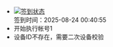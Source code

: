 - [![签到状态](https://github.com/womade/Cloud189-Actions/actions/workflows/main.yml/badge.svg?branch=main)](https://github.com/womade/Cloud189-Actions/actions/workflows/main.yml) <br> 签到时间：2025-08-24 00:40:55
- 开始执行帐号1
- 设备ID不存在，需要二次设备校验
